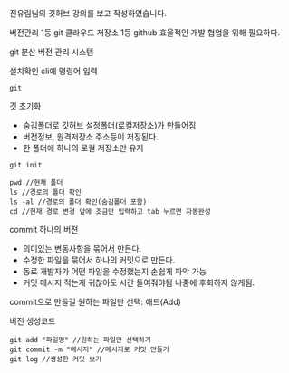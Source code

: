 진유림님의 깃허브 강의를 보고 작성하였습니다.

버전관리 1등 git
클라우드 저장소 1등 github
효율적인 개발 협업을 위해 필요하다.

git 분산 버전 관리 시스템

설치확인
cli에 명령어 입력

```
git
```

깃 초기화

- 숨김폴더로 깃허브 설정폴더(로컬저장소)가 만들어짐
- 버전정보, 원격저장소 주소등이 저장된다.
- 한 폴더에 하나의 로컬 저장소만 유지

```
git init
```

```
pwd //현재 폴더
ls //경로의 폴더 확인
ls -al //경로의 폴더 확인(숨김폴더 포함)
cd //현재 경로 변경 앞에 조금만 입력하고 tab 누르면 자동완성
```

commit
하나의 버젼

- 의미있는 변동사항을 묶어서 만든다.
- 수정한 파일을 묶어서 하나의 커밋으로 만든다.
- 동료 개발자가 어떤 파일을 수정했는지 손쉽게 파악 가능
- 커밋 메시지 적는게 귀찮아도 시간 들여줘야됨 나중에 후회하지 않게됨.

commit으로 만들길 원하는 파일만 선택: 애드(Add)

버전 생성코드

```
git add "파일명" //원하는 파일만 선택하기
git commit -m "메시지" //메시지로 커밋 만들기
git log //생성한 커밋 보기
```
